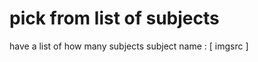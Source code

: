 # pick from list of subjects

have a list of how many subjects
subject name : [
        imgsrc
    ]


